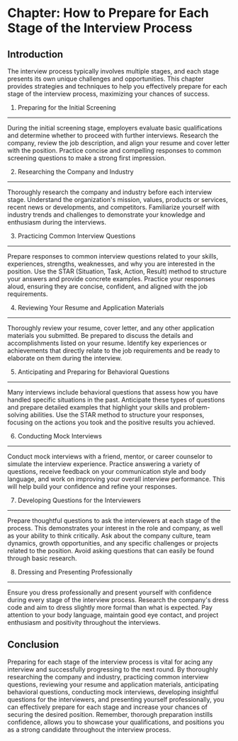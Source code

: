Chapter: How to Prepare for Each Stage of the Interview Process
===============================================================

Introduction
------------

The interview process typically involves multiple stages, and each stage presents its own unique challenges and opportunities. This chapter provides strategies and techniques to help you effectively prepare for each stage of the interview process, maximizing your chances of success.

1. Preparing for the Initial Screening
--------------------------------------

During the initial screening stage, employers evaluate basic qualifications and determine whether to proceed with further interviews. Research the company, review the job description, and align your resume and cover letter with the position. Practice concise and compelling responses to common screening questions to make a strong first impression.

2. Researching the Company and Industry
---------------------------------------

Thoroughly research the company and industry before each interview stage. Understand the organization's mission, values, products or services, recent news or developments, and competitors. Familiarize yourself with industry trends and challenges to demonstrate your knowledge and enthusiasm during the interviews.

3. Practicing Common Interview Questions
----------------------------------------

Prepare responses to common interview questions related to your skills, experiences, strengths, weaknesses, and why you are interested in the position. Use the STAR (Situation, Task, Action, Result) method to structure your answers and provide concrete examples. Practice your responses aloud, ensuring they are concise, confident, and aligned with the job requirements.

4. Reviewing Your Resume and Application Materials
--------------------------------------------------

Thoroughly review your resume, cover letter, and any other application materials you submitted. Be prepared to discuss the details and accomplishments listed on your resume. Identify key experiences or achievements that directly relate to the job requirements and be ready to elaborate on them during the interview.

5. Anticipating and Preparing for Behavioral Questions
------------------------------------------------------

Many interviews include behavioral questions that assess how you have handled specific situations in the past. Anticipate these types of questions and prepare detailed examples that highlight your skills and problem-solving abilities. Use the STAR method to structure your responses, focusing on the actions you took and the positive results you achieved.

6. Conducting Mock Interviews
-----------------------------

Conduct mock interviews with a friend, mentor, or career counselor to simulate the interview experience. Practice answering a variety of questions, receive feedback on your communication style and body language, and work on improving your overall interview performance. This will help build your confidence and refine your responses.

7. Developing Questions for the Interviewers
--------------------------------------------

Prepare thoughtful questions to ask the interviewers at each stage of the process. This demonstrates your interest in the role and company, as well as your ability to think critically. Ask about the company culture, team dynamics, growth opportunities, and any specific challenges or projects related to the position. Avoid asking questions that can easily be found through basic research.

8. Dressing and Presenting Professionally
-----------------------------------------

Ensure you dress professionally and present yourself with confidence during every stage of the interview process. Research the company's dress code and aim to dress slightly more formal than what is expected. Pay attention to your body language, maintain good eye contact, and project enthusiasm and positivity throughout the interviews.

Conclusion
----------

Preparing for each stage of the interview process is vital for acing any interview and successfully progressing to the next round. By thoroughly researching the company and industry, practicing common interview questions, reviewing your resume and application materials, anticipating behavioral questions, conducting mock interviews, developing insightful questions for the interviewers, and presenting yourself professionally, you can effectively prepare for each stage and increase your chances of securing the desired position. Remember, thorough preparation instills confidence, allows you to showcase your qualifications, and positions you as a strong candidate throughout the interview process.
